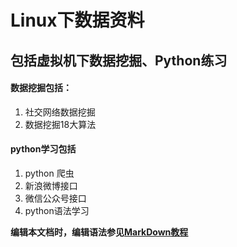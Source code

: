 
Linux下数据资料
===================
包括虚拟机下数据挖掘、Python练习
-----------------------
#### 数据挖掘包括：
1.    社交网络数据挖掘
2.    数据挖掘18大算法   
                                                                             

#### python学习包括
1.    python 爬虫
2.    新浪微博接口
3.    微信公众号接口
4.   python语法学习  

**编辑本文档时，编辑语法参见[MarkDown教程](https://github.com/LearnShare/Learning-Markdown)**

